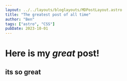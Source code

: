 ```yaml
---
layout: ../../layouts/bloglayouts/MDPostLayout.astro
title: "The greatest post of all time"
author: "Ben"
tags: ["astro", "CSS"]
pubDate: 2023-10-01
---
```


# Here is my _great_ post!

## its so great
